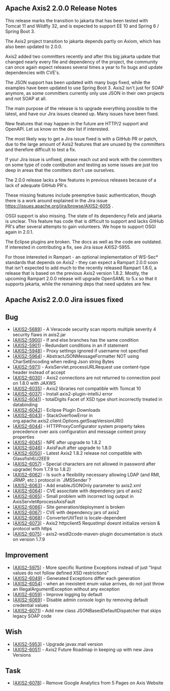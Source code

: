 Apache Axis2 2.0.0 Release Notes
--------------------------------

This release marks the transition to jakarta that has been tested with Tomcat 11
and Wildfly 32, and is expected to support EE 10 and Spring 6 / Spring Boot 3.

The Axis2 project transition to jakarta depends partly on Axiom, which has also been updated to 2.0.0.

Axis2 added two committers recently and after this big jakarta update that changed nearly every file and dependency of the project, the community can once again expect releases several times a year to fix bugs and update dependencies with CVE's.

The JSON support has been updated with many bugs fixed, while the examples have
been updated to use Spring Boot 3. Axis2 isn't just for SOAP anymore, as some committers currently only use JSON in their own projects and not SOAP at all.

The main purpose of the release is to upgrade everything possible to the latest,
and have our Jira issues cleaned up. Many issues have been fixed. 

New features that may happen in the future are HTTP/2 support and OpenAPI. Let us
know on the dev list if interested.

The most likely way to get a Jira issue fixed is with a GitHub PR or patch, due to 
the large amount of Axis2 features that are unused by the committers and therefore
difficult to test a fix.

If your Jira issue is unfixed, please reach out and work with the committers on
some type of code contibution and testing as some issues are just too deep in areas that the comitters don't use ourselves.

The 2.0.0 release lacks a few features in previous releases because of a lack of 
adequate GitHub PR's.

These missing features include preemptive basic authentication, though there is a work around explained in the Jira issue https://issues.apache.org/jira/browse/AXIS2-6055 .

OSGI support is also missing. The state of its dependency Felix and jakarta is unclear. This feature has code that is difficult to support and lacks GitHub PR's after several attempts to gain volunteers. We hope to support OSGI again in 2.0.1.

The Eclipse plugins are broken. The docs as well as the code are outdated. If interested in contributing a fix, see Jira issue AXIS2-5955.

For those interested in Rampart - an optional implementation of WS-Sec* standards that depends on Axis2 - they can expect a Rampart 2.0.0 soon that isn't expected to add much to the recently released Rampart 1.8.0, a release that is based on the previous Axis2 version 1.8.2. Mostly, the upcoming Rampart 2.0.0 release will upgrade OpenSAML to 5.x so that it supports jakarta, while the remaining deps that need updates are few.

Apache Axis2 2.0.0 Jira issues fixed
------------------------------------
                
<h2>        Bug
</h2>
<ul>
<li>[<a href='https://issues.apache.org/jira/browse/AXIS2-5689'>AXIS2-5689</a>] -         A Veracode security scan reports multiple severity 4 security flaws in axis2.jar
</li>
<li>[<a href='https://issues.apache.org/jira/browse/AXIS2-5900'>AXIS2-5900</a>] -         If and else branches has the same condition
</li>
<li>[<a href='https://issues.apache.org/jira/browse/AXIS2-5901'>AXIS2-5901</a>] -         Redundant conditions in an if statement
</li>
<li>[<a href='https://issues.apache.org/jira/browse/AXIS2-5948'>AXIS2-5948</a>] -         Proxy settings ignored if username not specified
</li>
<li>[<a href='https://issues.apache.org/jira/browse/AXIS2-5964'>AXIS2-5964</a>] -         AbstractJSONMessageFormatter NOT using CharSetEncoding when reding Json string Bytes
</li>
<li>[<a href='https://issues.apache.org/jira/browse/AXIS2-5971'>AXIS2-5971</a>] -         AxisServlet.processURLRequest use content-type header instead of accept
</li>
<li>[<a href='https://issues.apache.org/jira/browse/AXIS2-6030'>AXIS2-6030</a>] -         Axis2 connections are not returned to connection pool on 1.8.0 with JAXWS
</li>
<li>[<a href='https://issues.apache.org/jira/browse/AXIS2-6035'>AXIS2-6035</a>] -         Axis2 libraries not compatible with Tomcat 10
</li>
<li>[<a href='https://issues.apache.org/jira/browse/AXIS2-6037'>AXIS2-6037</a>] -         Install axis2-plugin-intelliJ error
</li>
<li>[<a href='https://issues.apache.org/jira/browse/AXIS2-6041'>AXIS2-6041</a>] -         totalDigits Facet of XSD type short incorrectly treated in databinding
</li>
<li>[<a href='https://issues.apache.org/jira/browse/AXIS2-6042'>AXIS2-6042</a>] -         Eclipse Plugin Downloads
</li>
<li>[<a href='https://issues.apache.org/jira/browse/AXIS2-6043'>AXIS2-6043</a>] -         StackOverflowError in  org.apache.axis2.client.Options.getSoapVersionURI()
</li>
<li>[<a href='https://issues.apache.org/jira/browse/AXIS2-6044'>AXIS2-6044</a>] -         HTTPProxyConfigurator system property takes precedence over axis configuration and message context proxy properties
</li>
<li>[<a href='https://issues.apache.org/jira/browse/AXIS2-6045'>AXIS2-6045</a>] -         NPE after upgrade to 1.8.2
</li>
<li>[<a href='https://issues.apache.org/jira/browse/AXIS2-6046'>AXIS2-6046</a>] -         AxisFault after upgrade to 1.8.0
</li>
<li>[<a href='https://issues.apache.org/jira/browse/AXIS2-6050'>AXIS2-6050</a>] -         Latest Axis2 1.8.2 release not compatible with Glassfish6/J2EE9
</li>
<li>[<a href='https://issues.apache.org/jira/browse/AXIS2-6057'>AXIS2-6057</a>] -         Special characters are not allowed in password after upgrade( from 1.7.9 to 1.8.2)
</li>
<li>[<a href='https://issues.apache.org/jira/browse/AXIS2-6062'>AXIS2-6062</a>] -         Is such a flexibility necessary allowing LDAP (and RMI, JRMP, etc.) protocol in `JMSSender`?
</li>
<li>[<a href='https://issues.apache.org/jira/browse/AXIS2-6063'>AXIS2-6063</a>] -         Add enableJSONOnly parameter to axis2.xml
</li>
<li>[<a href='https://issues.apache.org/jira/browse/AXIS2-6064'>AXIS2-6064</a>] -         CVE associtate with dependency jars of axis2
</li>
<li>[<a href='https://issues.apache.org/jira/browse/AXIS2-6065'>AXIS2-6065</a>] -         Small problem with incorrect log output in AxisServlet#processAxisFault
</li>
<li>[<a href='https://issues.apache.org/jira/browse/AXIS2-6066'>AXIS2-6066</a>] -         Site generation/deployment is broken
</li>
<li>[<a href='https://issues.apache.org/jira/browse/AXIS2-6067'>AXIS2-6067</a>] -         CVE with dependency jars of axis2
</li>
<li>[<a href='https://issues.apache.org/jira/browse/AXIS2-6068'>AXIS2-6068</a>] -         ConverterUtilTest is locale-dependent
</li>
<li>[<a href='https://issues.apache.org/jira/browse/AXIS2-6073'>AXIS2-6073</a>] -         Axis2 httpclient5 RequstImpl doesnt initialize version &amp; protocol with https
</li>
<li>[<a href='https://issues.apache.org/jira/browse/AXIS2-6075'>AXIS2-6075</a>] -         axis2-wsdl2code-maven-plugin documentation is stuck on version 1.7.9
</li>
</ul>
                
<h2>        Improvement
</h2>
<ul>
<li>[<a href='https://issues.apache.org/jira/browse/AXIS2-5975'>AXIS2-5975</a>] -         More specific Runtime Exceptions instead of just &quot;Input values do not follow defined XSD restrictions&quot;
</li>
<li>[<a href='https://issues.apache.org/jira/browse/AXIS2-6049'>AXIS2-6049</a>] -         Generated Exceptions differ each generation
</li>
<li>[<a href='https://issues.apache.org/jira/browse/AXIS2-6054'>AXIS2-6054</a>] -         when an inexistent enum value arrives, do not just throw an IllegalArgumentException without any exception
</li>
<li>[<a href='https://issues.apache.org/jira/browse/AXIS2-6059'>AXIS2-6059</a>] -         Improve logging by default
</li>
<li>[<a href='https://issues.apache.org/jira/browse/AXIS2-6069'>AXIS2-6069</a>] -         Disable admin console login by removing default credential values
</li>
<li>[<a href='https://issues.apache.org/jira/browse/AXIS2-6071'>AXIS2-6071</a>] -         Add new class JSONBasedDefaultDispatcher that skips legacy SOAP code 
</li>
</ul>
        
<h2>        Wish
</h2>
<ul>
<li>[<a href='https://issues.apache.org/jira/browse/AXIS2-5953'>AXIS2-5953</a>] -         Upgrade  javax.mail version
</li>
<li>[<a href='https://issues.apache.org/jira/browse/AXIS2-6051'>AXIS2-6051</a>] -         Axis2 Future Roadmap in keeping up with new Java Versions
</li>
</ul>
    
<h2>        Task
</h2>
<ul>
<li>[<a href='https://issues.apache.org/jira/browse/AXIS2-6078'>AXIS2-6078</a>] -         Remove Google Analytics from 5 Pages on Axis Website
</li>
</ul>
